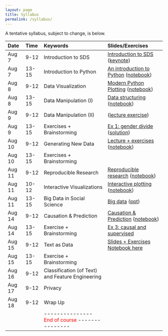 ```yaml
---
layout: page
title: Syllabus
permalink: /syllabus/
---
```


A tentative syllabus, subject to change, is below.

|Date|Time|Keywords|Slides/Exercises|
|:----|:-----|:-----|:-----|
|Aug 7| 9-12 | Introduction to SDS | [Introduction to SDS](https://abjer.github.io/sds/slides/SDS_lecture1%20_2017.pdf) ([keynote](https://abjer.github.io/sds/slides/SDS_lecture1%20_2017.key))
|Aug 7| 13-15 | Introduction to Python | [An introduction to Python](https://abjer.github.io/sds/slides/intro_python.pdf) ([notebook](https://abjer.github.io/sds/slides/intro_python.ipynb))
|Aug 8| 9-12 | Data Visualization | [Modern Python Plotting](https://abjer.github.io/sds/slides/plotting.pdf) ([notebook](https://abjer.github.io/sds/slides/plotting.ipynb))
|Aug 8| 13-15 | Data Manipulation (I) | [Data structuring](https://abjer.github.io/sds/slides/data_structuring.pdf) ([notebook](https://abjer.github.io/sds/slides/data_structuring.ipynb))
|Aug 9| 9-12 | Data Manipulation (II) | ([lecture exercise](https://abjer.github.io/sds/slides/in_class_exercise.ipynb))
|Aug 9| 13-15 | Exercises + Brainstorming | [Ex 1: gender divide](https://abjer.github.io/sds/posts/2017/08/03/exercise-1.html) ([solution](https://abjer.github.io/sds/code/exercise_1_solution.ipynb))
|Aug 10| 9-12 | Generating New Data |[Lecture + exercises](https://dl.dropboxusercontent.com/u/5572785/Collecting%20data%20from%20the%20web%20slides.pdf) ([notebook](https://dl.dropboxusercontent.com/u/5572785/Collecting%20data%20from%20the%20web.ipynb))
|Aug 10| 13-15 | Exercises + Brainstorming |
|Aug 11| 9-12 | Reproducible Research | [Reproducible research](https://abjer.github.io/sds/slides/reproducible.pdf) ([notebook](https://abjer.github.io/sds/slides/reproducible.ipynb))
|Aug 11| 10-12 | Interactive Visualizations | [Interactive plotting](https://dl.dropboxusercontent.com/u/5572785/Interactive%20Plotting%20in%20Python%20slides.pdf) ([notebook](https://dl.dropboxusercontent.com/u/5572785/Interactive%20Plotting%20in%20Python.ipynb))
|Aug 11| 13-15 |  Big Data in Social Science | [Big data](https://abjer.github.io/sds/slides/Big%20Data%20in%20Economics%20and%20beyond%20SDS_August11_2017.pdf) ([ppt](https://abjer.github.io/sds/slides/Big%20Data%20in%20Economics%20and%20beyond%20SDS_August11_2017.pptx))
|Aug 14| 9-12 |  Causation & Prediction | [Causation & Prediction](https://abjer.github.io/sds/slides/causal_supervised.pdf) ([notebook](https://abjer.github.io/sds/slides/causal_supervised.ipynb))
|Aug 14| 13-15 | Exercise + Brainstorming | [Ex 3: causal and supervised](https://abjer.github.io/sds/posts/2017/08/13/exercise-3.html)
|Aug 15| 9-12 |  Text as Data | [Slides + Exercises](https://dl.dropboxusercontent.com/u/5572785/Text%20as%20Data%20slides.pdf) [Notebook here](https://dl.dropboxusercontent.com/u/5572785/Text%20as%20Data.ipynb)
|Aug 15| 13-15 | Exercise + Brainstorming |
|Aug 16| 9-12 |  Classification (of Text) and Feature Engineering |
|Aug 17| 9-12 |  Privacy |
|Aug 18| 9-12 |  Wrap Up |
| | | ---------------  <font color="red"> End of course </font> --------------- | |
